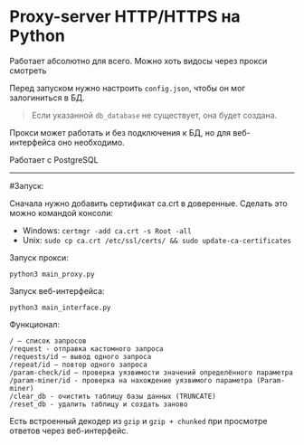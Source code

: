 # Proxy-server HTTP/HTTPS на Python

Работает абсолютно для всего. Можно хоть видосы через прокси смотреть

Перед запуском нужно настроить `config.json`, чтобы он мог залогиниться в БД.
> Если указанной `db_database` не существует, она будет создана. 

Прокси может работать и без подключения к БД, но для веб-интерфейса оно необходимо.

Работает с PostgreSQL

-----------------
#Запуск:

Сначала нужно добавить сертификат ca.crt в доверенные. Сделать это можно командой консоли:
* Windows: `certmgr -add ca.crt -s Root -all`
* Unix: `sudo cp ca.crt /etc/ssl/certs/ && sudo update-ca-certificates`

Запуск прокси:
```
python3 main_proxy.py
```

Запуск веб-интерфейса:
```
python3 main_interface.py
```

Функционал:
```
/ – список запросов
/request - отправка кастомного запроса
/requests/id – вывод одного запроса
/repeat/id – повтор одного запроса
/param-check/id – проверка уязвимости значений определённого параметра
/param-miner/id - проверка на нахождение уязвимого параметра (Param-miner)
/clear_db - очистить таблицу базы данных (TRUNCATE)
/reset_db - удалить таблицу и создать заново
```

Есть встроенный декодер из `gzip` и `gzip + chunked` при просмотре ответов через веб-интерфейс.
